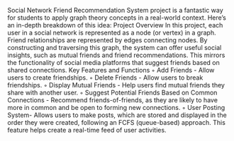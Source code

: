 Social Network Friend Recommendation System project is a fantastic way for students to apply graph theory concepts in a real-world context. Here’s an in-depth breakdown of this idea:
Project Overview
In this project, each user in a social network is represented as a node (or vertex) in a graph. Friend relationships are represented by edges connecting nodes. By constructing and traversing this graph, the system can offer useful social insights, such as mutual friends and friend recommendations. This mirrors the functionality of social media platforms that suggest friends based on shared connections.
Key Features and Functions
        ◦ Add Friends - Allow users to create friendships.
        ◦ Delete Friends - Allow users to break friendships.
        ◦ Display Mutual Friends - Help users find mutual friends they share with another user.
        ◦ Suggest Potential Friends Based on Common Connections - Recommend friends-of-friends, as they are likely to have more in common and be open to forming new connections.
        ◦ User Posting System- Allows users to make posts, which are stored and displayed in the order they were created, following an FCFS (queue-based) approach. This feature helps create a real-time feed of user activities.
